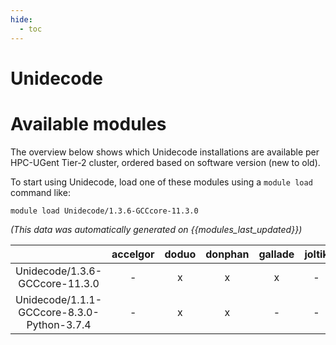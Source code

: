 ```yaml
---
hide:
  - toc
---
```


Unidecode
=========

# Available modules


The overview below shows which Unidecode installations are available per HPC-UGent Tier-2 cluster, ordered based on software version (new to old).

To start using Unidecode, load one of these modules using a `module load` command like:

```shell
module load Unidecode/1.3.6-GCCcore-11.3.0
```

*(This data was automatically generated on {{modules_last_updated}})*  

| |accelgor|doduo|donphan|gallade|joltik|shinx|skitty|
| :---: | :---: | :---: | :---: | :---: | :---: | :---: | :---: |
|Unidecode/1.3.6-GCCcore-11.3.0|-|x|x|x|-|-|-|
|Unidecode/1.1.1-GCCcore-8.3.0-Python-3.7.4|-|x|x|-|-|-|-|
